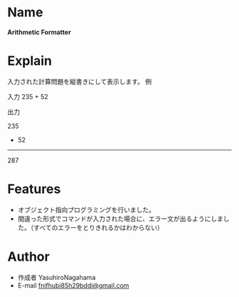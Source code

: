 # Name

**Arithmetic Formatter**

# Explain

入力された計算問題を縦書きにして表示します。
例

入力
235 + 52

出力

  235
+  52
-----
  287

# Features

* オブジェクト指向プログラミングを行いました。
* 間違った形式でコマンドが入力された場合に、エラー文が出るようにしました。（すべてのエラーをとりきれるかはわからない）

# Author

* 作成者 YasuhiroNagahama
* E-mail fnifhubi85h29bddi@gmail.com
